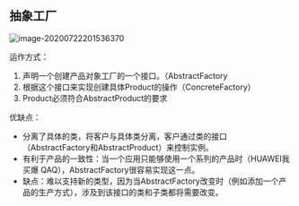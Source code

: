 ## 抽象工厂

![image-20200722201536370](E:\homework\Markdown\DesignPatterns\抽象工厂模式.assets\image-20200722201536370.png)

运作方式：

1. 声明一个创建产品对象工厂的一个接口。（AbstractFactory
2. 根据这个接口来实现创建具体Product的操作（ConcreteFactory）
3. Product必须符合AbstractProduct的要求



优缺点：

- 分离了具体的类，将客户与具体类分离，客户通过类的接口（AbstractFactory和AbstractProduct）来控制实例。
- 有利于产品的一致性：当一个应用只能够使用一个系列的产品时（HUAWEI我买爆 QAQ），AbstractFactory很容易实现这一点。
- 缺点：难以支持新的类型，因为当AbstractFactory改变时（例如添加一个产品的生产方式），涉及到该接口的类和子类都将需要改变。